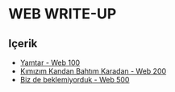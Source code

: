 # WEB WRITE-UP

## Içerik

  * [Yamtar - Web 100](Web/Web100)
  * [Kımızım Kandan Bahtım Karadan - Web 200](Web/Web200)
  * [Biz de beklemiyorduk - Web 500](Web/Web500)
